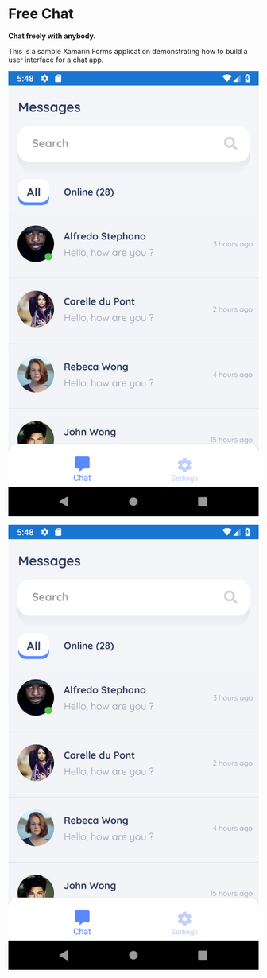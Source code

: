# Free Chat

__Chat freely with anybody.__

This is a sample Xamarin.Forms application demonstrating how to build a user interface for a chat app.

![Sample](images/home_screen.png "First Page")
<p align="center">
    <img src="images/home_screen.png" alt="Image"/>
</p>